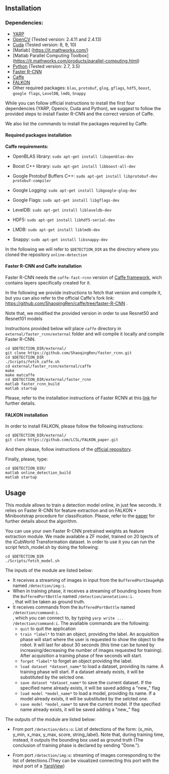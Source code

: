 ## Installation

### Dependencies:

* [YARP](https://github.com/robotology/yarp)
* [OpenCV](http://opencv.org/downloads.html) (Tested version: 2.4.11 and 2.4.13)
* [Cuda](http://docs.nvidia.com/cuda/cuda-installation-guide-linux/#axzz4BkDT7m6r) (Tested version: 8, 9, 10)
* [Matlab] (https://it.mathworks.com/)
* [Matlab Parallel Computing Toolbox] (https://it.mathworks.com/products/parallel-computing.html) 
* [Python](https://www.python.org/downloads/) (Tested version: 2.7, 3.5)
* [Faster R-CNN](https://github.com/ShaoqingRen/faster_rcnn)
* [Caffe](http://caffe.berkeleyvision.org/)
* [FALKON](https://github.com/LCSL/FALKON_paper)
* Other required packages: `blas`, `protobuf`, `glog`, `gflags`, `hdf5`, `boost`, `google flags`, `LevelDB`, `lmdb`, `Snappy`


While you can follow official instructions to install the first four dependencies (YARP, Opencv, Cuda and Python), we suggest to follow the provided steps to install Faster R-CNN and the correct version of Caffe.

We also list the commands to install the packages required by Caffe.

#### Required packages installation

**Caffe requirements:**

* OpenBLAS library:
`sudo apt-get install libopenblas-dev`

* Boost C++ library:
`sudo apt-get install libboost-all-dev`

* Google Protobuf Buffers C++:
`sudo apt-get install libprotobuf-dev protobuf-compiler`

* Google Logging:
`sudo apt-get install libgoogle-glog-dev`

* Google Flags:
`sudo apt-get install libgflags-dev`

* LevelDB:
`sudo apt-get install libleveldb-dev`

* HDF5:
`sudo apt-get install libhdf5-serial-dev`

* LMDB:
`sudo apt-get install liblmdb-dev`

* Snappy:
`sudo apt-get install libsnappy-dev`


In the following we will refer to `$DETECTION_DIR` as the directory where you cloned the repository `online-detection`
 
#### Faster R-CNN and Caffe installation
Faster R-CNN needs the `caffe-fast-rcnn` version of [Caffe framework](http://caffe.berkeleyvision.org/), wich contains layers specifically created for it.

In the following we provide instructions to fetch that version and compile it, but you can also refer to the official Caffe's fork link:<br>
https://github.com/ShaoqingRen/caffe/tree/faster-R-CNN .

Note that, we modified the provided version in order to use Resnet50 and Resnet101 models

Instructions provided below will place `caffe` directory in `external/faster_rcnn/external` folder and will compile it locally and compile Faster R-CNN.

```
cd $DETECTION_DIR/external/
git clone https://github.com/ShaoqingRen/faster_rcnn.git
cd $DETECTION_DIR
./Scripts/fetch_caffe.sh
cd external/faster_rcnn/external/caffe
make
make matcaffe
cd $DETECTION_DIR/external/faster_rcnn
matlab faster_rcnn_build
matlab startup
```

Please, refer to the installation instructions of Faster RCNN at this [link](https://github.com/ShaoqingRen/faster_rcnn#preparation-for-testing) for further details.

#### FALKON installation
In order to install FALKON, please follow the following instructions:
```
cd $DETECTION_DIR/external/
git clone https://github.com/LCSL/FALKON_paper.git
```
And then please, follow instructions of the [official repository](https://github.com/LCSL/FALKON_paper).


Finally, please, type:
```
cd $DETECTION_DIR/
matlab online_detection_build
matlab startup
```


## Usage
This module allows to train a detection model online, in just few seconds. It relies on Faster R-CNN for feature extraction and on FALKON + Minibootstrap procedure for classification. Please, refer to the [paper](https://www.semanticscholar.org/paper/Speeding-Up-Object-Detection-Training-for-Robotics-Maiettini-Pasquale/6a8a3b27a78c78bc80984fca29554de3269d34d3) for further details about the algorithm.

You can use your own Faster R-CNN pretrained weights as feature extraction module. We made available a ZF model, trained on 20 bjects of the iCubWorld Transformation dataset. In order to use it you can run the script fetch_model.sh by doing the following:
```
cd $DETECTION_DIR
./Scripts/fetch_model.sh
```

The inputs of the module are listed below:

* It receives a streaming of images in input from the `BufferedPortImageRgb` named `/detection/img:i`.<br>
* When in training phase, it receives a streaming of bounding boxes from the `BufferedPortBottle` named `/detection/annotations:i`.<br> , that will be taken as ground truth.
* It receives commands from the `BufferedPortBottle` named `/detection/command:i`.<br> , which you can connect to, by typing `yarp write ... /detection/command:i`. The available commands are the following:
    * `quit` to quit the application
    * `train *label*` to train an object, providing the label. An acquisition phase will start where the user is requested to show the object to the robot. It will last for about 30 seconds (this time can be tuned by increasing/decreasing the number of images requested for training). After acquisition a training phase of few seconds will start.
    * `forget *label*` to forget an object providing the label.
    * `load dataset *dataset_name*` to load a dataset, providing its name. A training phase will start. If a dataset already exists, it will be substituted by the selcted one.
    * `save dataset *dataset_name*` to save the current dataset. If the specified name already exists, it will be saved adding a "new_" flag
    * `load model *model_name*` to load a model, providing its name. If a model already exists, it will be substituted by the selcted one.
    * `save model *model_name*` to save the current model. If the specified name already exists, it will be saved adding a "new_" flag

The outputs of the module are listed below:

* From port `/detection/dets:o`: List of detections of the form: (x_min, y_min, x_max, y_max, score, string_label). Note that, during training time, instead, it outputs the bounding box used as ground truth (The conclusion of training phase is declared by sending "Done.").

* From port `/detection/img:o`: streaming of images corresponding to the list of detections.(They can be visualized connecting this port with the input port of a [YarpView](http://www.yarp.it/yarpview.html))



